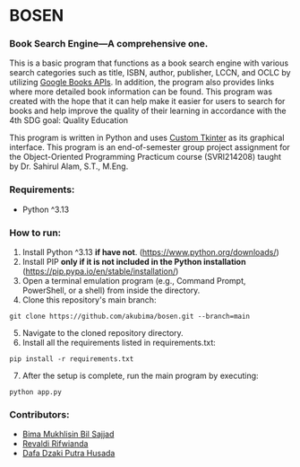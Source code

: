 # BOSEN
### Book Search Engine—A comprehensive one.
This is a basic program that functions as a book search engine with various search categories such as title, ISBN, 
author, publisher, LCCN, and OCLC by utilizing [Google Books APIs](https://developers.google.com/books). In addition, the program also provides links where more detailed book information can be found. This program was created with the hope that it can help make it easier for users to search for books and help improve the quality of their learning in accordance with the 4th SDG goal: Quality Education

This program is written in Python and uses [Custom Tkinter](https://github.com/tomschimansky/customtkinter) as its 
graphical interface. This program is an end-of-semester group project assignment for the Object-Oriented Programming 
Practicum course (SVRI214208) taught by Dr. Sahirul Alam, S.T., M.Eng.

### Requirements:
- Python ^3.13

### How to run:
1. Install Python ^3.13 **if have not**. (https://www.python.org/downloads/)
2. Install PIP **only if it is not included in the Python installation** (https://pip.pypa.io/en/stable/installation/)
3. Open a terminal emulation program (e.g., Command Prompt, PowerShell, or a shell) from inside the directory.
4. Clone this repository's main branch:
```
git clone https://github.com/akubima/bosen.git --branch=main
```
5. Navigate to the cloned repository directory. 
6. Install all the requirements listed in requirements.txt:
```
pip install -r requirements.txt
```
7. After the setup is complete, run the main program by executing:
```
python app.py
```

### Contributors:
- [Bima Mukhlisin Bil Sajjad](https://github.com/akubima)
- [Revaldi Rifwianda](https://github.com/revaldiii)
- [Dafa Dzaki Putra Husada](https://github.com/DafaDz99)